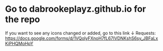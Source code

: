 # Go to dabrookeplayz.github.io for the repo

If you want to see any icons changed or added, go to this link ↓
Requests: https://docs.google.com/forms/d/1VQolyFXnoH7fL67IVDNKshS6sy_JBFaLxKiPHQMoHpY
